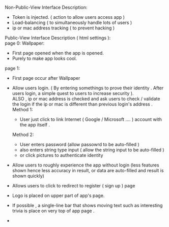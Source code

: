 Non-Public-View Interface Description:  
* Token is injected.  ( action to allow users access app )
* Load-balancing ( to simultaneously handle lots of users )   
* ip or mac address tracking ( to prevent hacking )  

Public-View Interface Description ( html settings ):  
page 0: Wallpaper:  
* First page opened when the app is opened.    
* Purely to make app looks cool.   

page 1:  
* First page occur after Wallpaper   
* Allow users login. ( By entering somethings to prove their identity . After users login, a simple quest to users to increase security ).  
ALSO , ip or mac address is checked and ask users to check / validate the login if the ip or mac is different than previous login's address .     
   Method 1: 
   * User just click to link Internet ( Google / Microsoft .... ) account with the app itself .  
   
   Method 2:  
   * User enters password (allow passowrd to be auto-filled )  
   * also enters string type input ( allow the string input to be auto-filled )
   * or click pictures to authenticate identity   
* Allow users to roughly experience the app without login (less features shown hence less accuracy in result, or data are auto-filled and result is shown quickly)  
* Allows users to click to redirect to register ( sign up ) page  
* Logo is placed on upper part of app's page.  
* If possible , a single-line bar that shows moving text such as interesting trivia is place on very top of app page .  
* 
